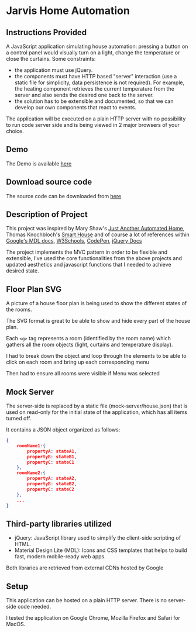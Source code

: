 # Jarvis Home Automation

## Instructions Provided

A JavaScript application simulating house automation: pressing a button on a control panel would visually turn on a light, change the temperature or close the curtains. Some constraints:

* the application must use jQuery.
* the components must have HTTP based "server" interaction (use a static file for simplicity, data persistence is not required). For example, the heating component retrieves the current temperature from the server and also sends the desired one back to the server.
* the solution has to be extensible and documented, so that we can develop our own components that react to events.

The application will be executed on a plain HTTP server with no possibility to run code server side and is being viewed in 2 major browsers of your choice.

## Demo

The Demo is available [here](https://robertocortiz.github.io)

## Download source code

The source code can be downloaded from [here](https://github.com/robertocortiz/robertocortiz.github.io/archive/master.zip)

## Description of Project

This project was inspired by Mary Shaw's [Just Another Automated Home](https://github.com/marybeshaw/Just-Another-Automated-Home), Thomas Knochbloch's [Smart House](https://github.com/ThomasKnobloch/smart-house) and of course a lot of references within [Google's MDL docs](https://getmdl.io/started/), [W3Schools](https://www.w3schools.com/js/default.asp), [CodePen](https://codepen.io/), [jQuery Docs](https://api.jquery.com/on/)

The project implements the MVC pattern in order to be flexible and extensible, I've used the core functionalities from the above projects and updated aesthetics and javascript functions that I needed to achieve desired state.

## Floor Plan SVG

A picture of a house floor plan is being used to show the different states of the rooms.

The SVG format is great to be able to show and hide every part of the house plan.

Each `<g>` tag represents a room (identified by the room name) which gathers all the room objects (light, curtains and temperature display).

I had to break down the object and loop through the elements to be able to click on each room and bring up each corresponding menu

Then had to ensure all rooms were visible if Menu was selected

## Mock Server

The server-side is replaced by a static file (mock-server/house.json) that is used on read-only for the initial state of the application, which has all items turned off.

It contains a JSON object organized as follows:

```json
{
    roomName1:{
        propertyA: stateA1,
        propertyB: stateB1,
        propertyC: stateC1
    },
    roomName2:{
        propertyA: stateA2,
        propertyB: stateB2,
        propertyC: stateC2
    },
    ...
}
```

## Third-party libraries utilized

* jQuery: JavaScript library used to simplify the client-side scripting of HTML.
* Material Design Lite (MDL): Icons and CSS templates that helps to build fast, modern mobile-ready web apps.

Both libraries are retrieved from external CDNs hosted by Google

## Setup

This application can be hosted on a plain HTTP server. There is no server-side code needed.

I tested the application on Google Chrome, Mozilla Firefox and Safari for MacOS.